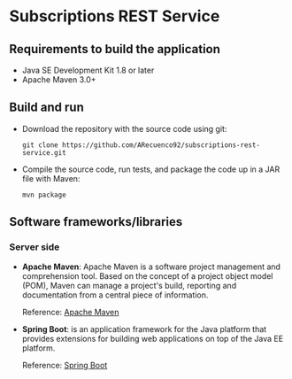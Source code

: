 # Subscriptions REST Service

## Requirements to build the application

* Java SE Development Kit 1.8 or later
* Apache Maven 3.0+


## Build and run
* Download the repository with the source code using git:

	`git clone https://github.com/ARecuenco92/subscriptions-rest-service.git`

* Compile the source code, run tests, and package the code up in a JAR file with Maven:

	`mvn package`


## Software frameworks/libraries

### Server side

* **Apache Maven**: Apache Maven is a software project management and comprehension tool. Based on the concept of a project object model (POM), Maven can manage a project's build, reporting and documentation from a central piece of information.

	Reference: [Apache Maven](https://maven.apache.org/)

* **Spring Boot**: is an application framework for the Java platform that provides extensions for building web applications on top of the Java EE platform.

	Reference: [Spring Boot](https://projects.spring.io/spring-boot/)

